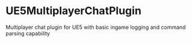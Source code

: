 # UE5MultiplayerChatPlugin
Multiplayer chat plugin for UE5 with basic ingame logging and command parsing capability
